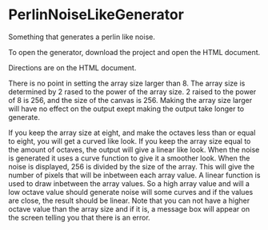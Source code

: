 # PerlinNoiseLikeGenerator
Something that generates a perlin like noise. 

To open the generator, download the project and open the HTML document.

Directions are on the HTML document. 

There is no point in setting the array size larger than 8. The array size is determined by 2 rased to the power of the array size. 2 raised to the power of 8 is 256, and the size of the canvas is 256. Making the array size larger will have no effect on the output exept making the output take longer to generate. 

If you keep the array size at eight, and make the octaves less than or equal to eight, you will get a curved like look. If you keep the array size equal to the amount of octaves, the output will give a linear like look. When the noise is generated it uses a curve function to give it a smoother look. When the noise is displayed, 256 is divided by the size of the array. This will give the number of pixels that will be inbetween each array value. A linear function is used to draw inbetween the array values. So a high array value and will a low octave value should generate noise will some curves and if the values are close, the result should be linear. Note that you can not have a higher octave value than the array size and if it is, a message box will appear on the screen telling you that there is an error. 
